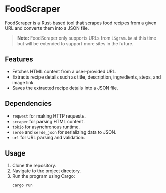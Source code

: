 # FoodScraper

FoodScraper is a Rust-based tool that scrapes food recipes from a given URL and converts them into a JSON file.
> **Note:** FoodScraper only supports URLs from `15gram.be` at this time but will be extended to support more sites in the future.

## Features

- Fetches HTML content from a user-provided URL.
- Extracts recipe details such as title, description, ingredients, steps, and image link.
- Saves the extracted recipe details into a JSON file.

## Dependencies

- `reqwest` for making HTTP requests.
- `scraper` for parsing HTML content.
- `tokio` for asynchronous runtime.
- `serde` and `serde_json` for serializing data to JSON.
- `url` for URL parsing and validation.

## Usage

1. Clone the repository.
2. Navigate to the project directory.
3. Run the program using Cargo:
   ```sh
   cargo run